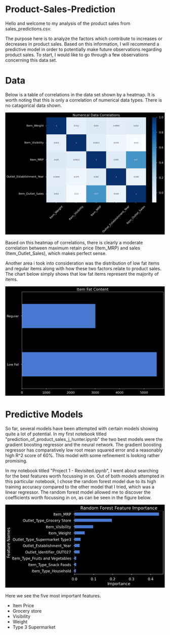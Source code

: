 # Product-Sales-Prediction

Hello and welcome to my analysis of the product sales from sales_predictions.csv.

The purpose here is to analyze the factors which contribute to increases or decreases in product sales. Based on this information, I will recommend a predictive model in order to potentially make future observations regarding product sales. To start, I would like to go through a few observations concerning this data set.

# Data

Below is a table of correlations in the data set shown by a heatmap. It is worth noting that this is only a correlation of numerical data types. There is no catagorical data shown.

![Correlation](images/product_sales_corr.png)

Based on this heatmap of correlations, there is clearly a moderate correlation between maximum retain price (Item_MRP) and sales (Item_Outlet_Sales), which makes perfect sense.

Another area i took into consideration was the distribution of low fat items and regular items along with how these two factors relate to product sales. The chart below simply shows that low fat items represent the majority of items. 

![Barh](images/product_sales_barh.png)

# Predictive Models 

So far, several models have been attempted with certain models showing quite a lot of potential. In my first notebook titled "prediction_of_product_sales_j_hunter.ipynb" the two best models were the gradient boosting regressor and the neural network. The gradient boosting regressor has comparatively low root mean squared error and a reasonably high R^2 score of 60%. This model with some refinement is looking rather promising. 

In my notebook titled "Project 1 - Revisited.ipynb", I went about searching for the best features worth focussing in on. Out of both models attempted in this particular notebook, I chose the random forest model due to its high training accuracy compared to the other model that I tried, which was a linear regressor. The random forest model allowed me to discover the coefficients worth focussing in on, as can be seen in the figure below.

![Importance](images/rf_importance.png)

Here we see the five most important features. 
* Item Price
* Grocery store
* Visibility
* Weight
* Type 3 Supermarket
